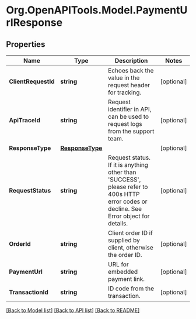 # Org.OpenAPITools.Model.PaymentUrlResponse
## Properties

Name | Type | Description | Notes
------------ | ------------- | ------------- | -------------
**ClientRequestId** | **string** | Echoes back the value in the request header for tracking. | [optional] 
**ApiTraceId** | **string** | Request identifier in API, can be used to request logs from the support team. | [optional] 
**ResponseType** | [**ResponseType**](ResponseType.md) |  | [optional] 
**RequestStatus** | **string** | Request status. If it is anything other than &#39;SUCCESS&#39;, please refer to 400s HTTP error codes or decline. See Error object for details. | [optional] 
**OrderId** | **string** | Client order ID if supplied by client, otherwise the order ID. | [optional] 
**PaymentUrl** | **string** | URL for embedded payment link. | [optional] 
**TransactionId** | **string** | ID code from the transaction. | [optional] 

[[Back to Model list]](../README.md#documentation-for-models) [[Back to API list]](../README.md#documentation-for-api-endpoints) [[Back to README]](../README.md)

